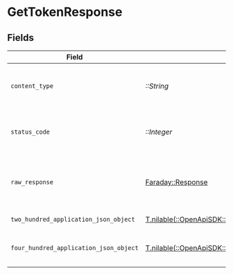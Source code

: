 # GetTokenResponse


## Fields

| Field                                                                                                                | Type                                                                                                                 | Required                                                                                                             | Description                                                                                                          |
| -------------------------------------------------------------------------------------------------------------------- | -------------------------------------------------------------------------------------------------------------------- | -------------------------------------------------------------------------------------------------------------------- | -------------------------------------------------------------------------------------------------------------------- |
| `content_type`                                                                                                       | *::String*                                                                                                           | :heavy_check_mark:                                                                                                   | HTTP response content type for this operation                                                                        |
| `status_code`                                                                                                        | *::Integer*                                                                                                          | :heavy_check_mark:                                                                                                   | HTTP response status code for this operation                                                                         |
| `raw_response`                                                                                                       | [Faraday::Response](https://www.rubydoc.info/gems/faraday/Faraday/Response)                                          | :heavy_check_mark:                                                                                                   | Raw HTTP response; suitable for custom response parsing                                                              |
| `two_hundred_application_json_object`                                                                                | [T.nilable(::OpenApiSDK::Operations::GetTokenResponseBody)](../../models/operations/gettokenresponsebody.md)         | :heavy_minus_sign:                                                                                                   | Access Token                                                                                                         |
| `four_hundred_application_json_object`                                                                               | [T.nilable(::OpenApiSDK::Operations::GetTokenPlexResponseBody)](../../models/operations/gettokenplexresponsebody.md) | :heavy_minus_sign:                                                                                                   | X-Plex-Client-Identifier is missing                                                                                  |